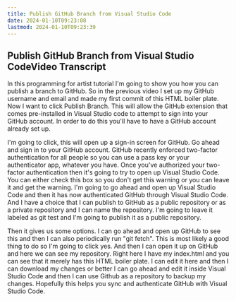 ```yaml
---
title: Publish GitHub Branch from Visual Studio Code
date: 2024-01-10T09:23:08
lastmod: 2024-01-10T09:23:39
---
```


## Publish GitHub Branch from Visual Studio CodeVideo Transcript

In this programming for artist tutorial I'm going to show you how you can publish a branch to GitHub. So in the previous video I set up my GitHub username and email and made my first commit of this HTML boiler plate. Now I want to click Publish Branch. This will allow the GitHub extension that comes pre-installed in Visual Studio code to attempt to sign into your GitHub account. In order to do this you'll have to have a GitHub account already set up.

I'm going to click, this will open up a sign-in screen for GitHub. Go ahead and sign in to your GitHub account. GitHub recently enforced two-factor authentication for all people so you can use a pass key or your authenticator app, whatever you have. Once you've authorized your two-factor authentication then it's going to try to open up Visual Studio Code. You can either check this box so you don't get this warning or you can leave it and get the warning. I'm going to go ahead and open up Visual Studio Code and then it has now authenticated GitHub through Visual Studio Code. And I have a choice that I can publish to GitHub as a public repository or as a private repository and I can name the repository. I'm going to leave it labeled as git test and I'm going to publish it as a public repository.

Then it gives us some options. I can go ahead and open up GitHub to see this and then I can also periodically run "git fetch". This is most likely a good thing to do so I'm going to click yes. And then I can open it up on GitHub and here we can see my repository. Right here I have my index.html and you can see that it merely has this HTML boiler plate. I can edit it here and then I can download my changes or better I can go ahead and edit it inside Visual Studio Code and then I can use Github as a repository to backup my changes. Hopefully this helps you sync and authenticate GitHub with Visual Studio Code.
